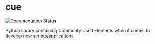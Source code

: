 # cue
[![Documentation Status](https://readthedocs.org/projects/ei-cue/badge/?version=latest)](http://ei-cue.readthedocs.org/en/latest/?badge=latest)

Python library containing Commonly Used Elements when it comes to develop new scripts/applications.
